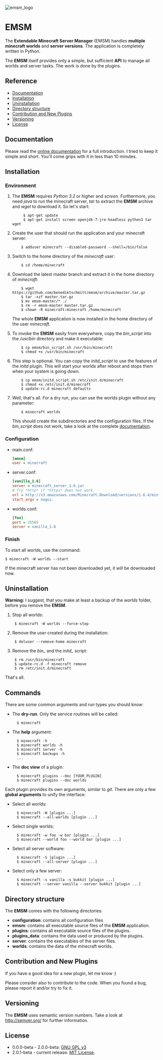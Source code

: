 ![emsm_logo](http://benediktschmitt.de/docs/emsm/_static/logo/emsm_48x48.png)

# EMSM
The **Extendable Minecraft Server Manager** (EMSM) handles
**multiple minecraft worlds** and **server versions**. The application is 
completely written in Python.

The **EMSM** itself provides only a simple, but sufficient **API** to manage all
worlds and server tasks. The work is done by the plugins.


## Reference

* [Documentation](#documentation)
* [Installation](#installation)
* [Uninstallation](#uninstallation)
* [Directory structure](#directory-structure)
* [Contribution and New Plugins](#contribution-and-new-plugins)
* [Versioning](#versioning)
* [License](#license)


## Documentation
Please read the [online documentation](http://benediktschmitt.de/docs/emsm) for 
a full introduction. I tried to keep it simple and short. You'll come grips with
it in less than 10 minutes.


## Installation


### Environment
1. The **EMSM** requires *Python 3.2* or higher and *screen*. Furthermore, you
	need *java* to run the minecraft server, *tar* to extract the **EMSM** 
	archive and *wget* to download it. So let's start:

			$ apt-get update
			$ apt-get install screen openjdk-7-jre-headless python3 tar wget

2.	Create the user that should run the application and your minecraft server:

			$ adduser minecraft --disabled-password --shell=/bin/false

3.	Switch to the home directory of the *minecraft* user:

			$ cd /home/minecraft

4.	Download the latest master branch and extract it in the home directory
	of *minecraft*:

			$ wget https://github.com/benediktschmitt/emsm/archive/master.tar.gz
			$ tar -xzf master.tar.gz
			$ mv emsm-master/* ./
			$ rm -r emsm-master master.tar.gz
			$ chown -R minecraft:minecraft /home/minecraft

	The whole **EMSM** application is now installed in the home directory of the
	user *minecraft*.

5.	To invoke the **EMSM** easily from everywhere, copy the *bin_script* into
	the */usr/bin* directory and make it executable:

			$ cp emsm/bin_script.sh /usr/bin/minecraft
			$ chmod +x /usr/bin/minecraft

6.	This step is optional. You can copy the *initd_script* to use the features 
	of the *initd* plugin. This will start your worlds after reboot and stops
	them when your system is going down.

			$ cp emsm/initd_script.sh /etc/init.d/minecraft
			$ chmod +x /etc/init.d/minecraft
			$ update-rc.d minecraft defaults

7.	Well, that's all. For a dry run, you can use the worlds plugin without any
	parameter:

			$ minecraft worlds

	This should create the subdirectories and the configuration files. If the
	*bin_script* does not work, take a look at the complete
	[documentation](http://benediktschmitt.de/docs/emsm).

	
### Configuration
* main.conf:

	```ini
	[emsm]
	user = minecraft
	```

* server.conf:

	```ini
	[vanilla_1.6]
	server = minecraft_server_1.6.jar
	# Try *http* if *https* does not work.
	url = http://s3.amazonaws.com/Minecraft.Download/versions/1.6.4/minecraft_server.1.6.4.jar
	start_args = nogui.
	```

* worlds.conf:

	```ini
	[foo]
	port = 25565
	server = vanilla_1.6
	```

	
### Finish
To start all worlds, use the command:

	$ minecraft -W worlds --start

If the minecraft server has not been downloaded yet, it will be downloaded now.


## Uninstallation

**Warning:** I suggest, that you make at least a backup of the *worlds* 
folder, before you remove the **EMSM**.

1. Stop all worlds:
	
		$ minecraft -W worlds --force-stop
		
2. Remove the user created during the installation:

		$ deluser --remove-home minecraft
	
3. Remove the *bin_* and the *initd_* script:

		$ rm /usr/bin/minecraft
		$ update-rc.d -f minecraft remove
		$ rm /etc/init.d/minecraft
	
That's all.


## Commands
There are some common arguments and run types you should know:

* The **dry-run**. Only the service routines will be called:

		$ minecraft

* The **help** argument:

		$ minecraft -h
		$ minecraft worlds -h
		$ minecraft server -h
		$ minecraft backups -h
		...
		
* The **doc view** of a plugin:

		$ minecraft plugins --doc [YOUR_PLUGIN]
		$ minecraft plugins --doc worlds
		

Each plugin provides its own arguments, similar to *git*. There are only a few
**global arguments** to unify the interface:

* Select all worlds:

		$ minecraft -W [plugin ...]
		$ minecraft --all-worlds [plugin ...]

* Select single worlds:

		$ minecraft -w foo -w bar [plugin ...]
		$ minecraft --world foo --world bar [plugin ...]

* Select all server software:

		$ minecraft -S [plugin ...]
		$ minecraft --all-server [plugin ...]

* Select only a few server:

		$ minecraft -s vanilla -s bukkit [plugin ...]
		$ minecraft --server vanilla --server bukkit [plugin ...]


## Directory structure
The **EMSM** comes with the following directories:

* **configuration**:
	contains all configuration files
* **emsm**:
	contains all executable source files of the **EMSM** application.
* **plugins**:
	contains all executable source files of the plugins.
* **plugins_data**:
	contains the data used or produced by the plugins.
* **server**:
	contains the executables of the server files.
* **worlds**:
	contains the data of the minecraft worlds.


## Contribution and New Plugins
If you have a good idea for a new plugin, let me know :)

Please consider also to contribute to the code. When you found a bug, please
report it and/or try to fix it.


## Versioning
The **EMSM** uses semantic version numbers. Take a look at http://semver.org/
for further information.


## License
* 0.0.0-beta - 2.0.0-beta: [GNU GPL v3](https://www.gnu.org/copyleft/gpl.html)
* 2.0.1-beta - current release: [MIT License](LICENSE).